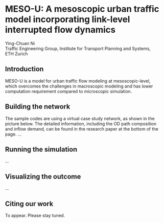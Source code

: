 # MESO-U: A mesoscopic urban traffic model incorporating link-level interrupted flow dynamics
Ying-Chuan Ni <br />
Traffic Engineering Group, Institute for Transport Planning and Systems, ETH Zurich

## Introduction
MESO-U is a model for urban traffic flow modeling at mesoscopic-level, which overcomes the challenges in macroscopic modeling and has lower computation requirement compared to microscopic simulation.

## Building the network
The sample codes are using a virtual case study network, as shown in the picture below. The detailed information, including the OD path composition and inflow demand, can be found in the research paper at the bottom of the page.
...

## Running the simulation
...

## Visualizing the outcome
...

## Citing our work
To appear. Please stay tuned.

